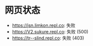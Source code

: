 # 网页状态
- https://jsn.limkon.repl.co: 失败
- https://V2.sukure.repl.co: 失败 (500)
- https://tr--slind.repl.co: 失败 (403)
